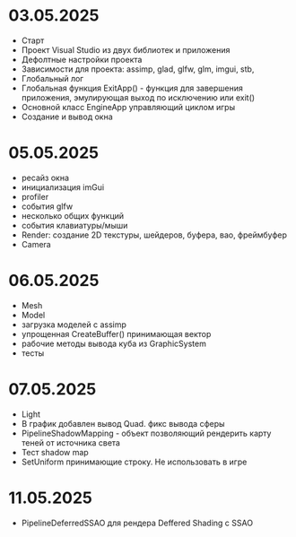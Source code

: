 ﻿# 03.05.2025
- Старт
- Проект Visual Studio из двух библиотек и приложения
- Дефолтные настройки проекта
- Зависимости для проекта: assimp, glad, glfw, glm, imgui, stb, 
- Глобальный лог
- Глобальная функция ExitApp() - функция для завершения приложения, эмулирующая выход по исключению или exit()
- Основной класс EngineApp управляющий циклом игры
- Создание и вывод окна

# 05.05.2025
- ресайз окна
- инициализация imGui
- profiler
- события glfw
- несколько общих функций
- события клавиатуры/мыши
- Render: создание 2D текстуры, шейдеров, буфера, вао, фреймбуфер
- Camera

# 06.05.2025
- Mesh
- Model
- загрузка моделей с assimp
- упрощенная CreateBuffer() принимающая вектор
- рабочие методы вывода куба из GraphicSystem
- тесты

# 07.05.2025
- Light
- В график добавлен вывод Quad. фикс вывода сферы
- PipelineShadowMapping - объект позволяющий рендерить карту теней от источника света
- Тест shadow map
- SetUniform принимающие строку. Не использовать в игре

# 11.05.2025
- PipelineDeferredSSAO для рендера Deffered Shading с SSAO
